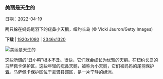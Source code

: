 ### 美丽是天生的

日期：2022-04-19

两只躲在妈妈尾羽下的疣鼻小天鹅，纽约长岛 (© Vicki Jauron/Getty Images)

**下载**  |  [1920x1080](https://cn.bing.com/th?id=OHR.MuteSwan_ZH-CN1554957153_1920x1080.jpg)  |  [2346x1320](https://cn.bing.com/th?id=OHR.MuteSwan_ZH-CN1554957153_UHD.jpg)

![美丽是天生的](https://cn.bing.com/th?id=OHR.MuteSwan_ZH-CN1554957153_1920x1080.jpg "两只躲在妈妈尾羽下的疣鼻小天鹅，纽约长岛 (© Vicki Jauron/Getty Images)")

这些所谓的“丑小鸭”根本不丑。很快，它们就会成长为优雅的天鹅。在纽约长岛的马萨佩卡保护区，这些年轻的疣鼻天鹅，被称为小天鹅，它们被妈妈的尾羽保护着。马萨佩卡保护区位于拿骚县郊区，是一片宁静的绿洲。
